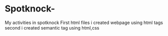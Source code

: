 # Spotknock-
My activities in spotknock 
First html files i created webpage using html tags
second i created semantic tag using html,css
